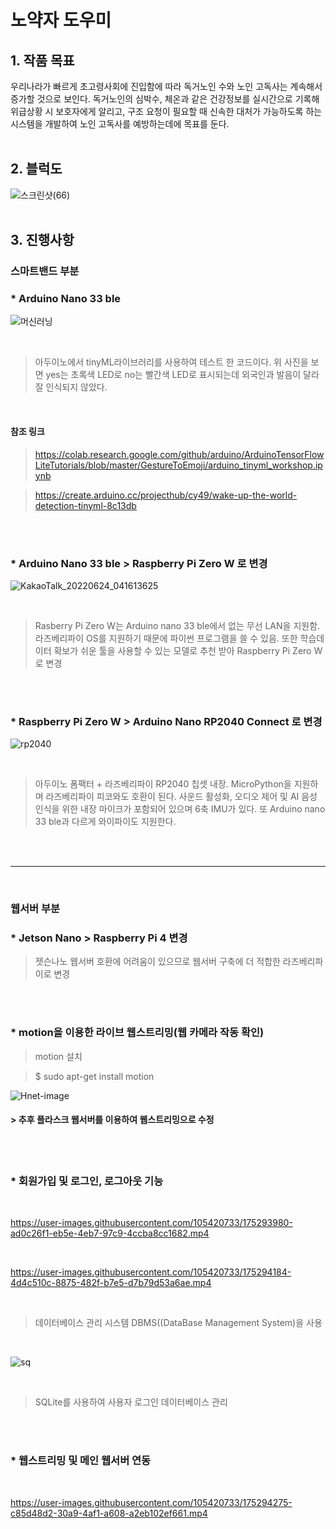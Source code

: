 # 노약자 도우미


## **1. 작품 목표**

우리나라가 빠르게 초고령사회에 진입함에 따라 독거노인 수와 노인 고독사는 계속해서 증가할 것으로 보인다. 독거노인의 심박수, 체온과 같은 건강정보를 실시간으로 기록해 위급상황 시 보호자에게 알리고, 구조 요청이 필요할 때 신속한 대처가 가능하도록 하는 시스템을 개발하여 노인 고독사를 예방하는데에 목표를 둔다. 
<br/><br/>
## **2. 블럭도**

![스크린샷(66)](https://user-images.githubusercontent.com/105420733/170254203-b201b56a-5249-462b-9ef7-e47de8cbcc74.png)
<br/><br/>

## **3. 진행사항**

### 스마트밴드 부분

### * Arduino Nano 33 ble 

![머신러닝](https://user-images.githubusercontent.com/105420733/175385373-204921c0-f23e-424a-9d9c-6e41899cc122.png)

<br/>

> 아두이노에서 tinyML라이브러리를 사용하여 테스트 한 코드이다. 위 사진을 보면 yes는 초록색 LED로 no는 빨간색 LED로 표시되는데 외국인과 발음이 달라 잘 인식되지 않았다.

<br/>

#### 참조 링크
> <https://colab.research.google.com/github/arduino/ArduinoTensorFlowLiteTutorials/blob/master/GestureToEmoji/arduino_tinyml_workshop.ipynb>


> <https://create.arduino.cc/projecthub/cy49/wake-up-the-world-detection-tinyml-8c13db>

<br/><br/>
### * Arduino Nano 33 ble > Raspberry Pi Zero W 로 변경

![KakaoTalk_20220624_041613625](https://user-images.githubusercontent.com/105420733/175391636-246ac736-98fb-47a2-9271-3a42889a2c05.png)

<br/>

>  Rasberry Pi Zero W는 Arduino nano 33 ble에서 없는 무선 LAN을 지원함. 라즈베리파이 OS를 지원하기 때문에 파이썬 프로그램을 쓸 수 있음. 또한 학습데이터 확보가 쉬운 툴을 사용할 수 있는 모델로 추천 받아 Raspberry Pi Zero W 로 변경

<br/><br/>
### * Raspberry Pi Zero W > Arduino Nano RP2040 Connect 로 변경

![rp2040](https://user-images.githubusercontent.com/105420733/175393287-e1f69dd6-d03e-48f2-9a88-9f643e2eaf0e.png)

<br/>

> 아두이노 폼팩터 + 라즈베리파이 RP2040 칩셋 내장. MicroPython을 지원하며 라즈베리파이 피코와도 호환이 된다. 사운드 활성화, 오디오 제어 및 AI 음성 인식을 위한 내장 마이크가 포함되어 있으며 6축 IMU가 있다. 또 Arduino nano 33 ble과 다르게 와이파이도 지원한다.


<br/><br/>

---------
<br/>


### 웹서버 부분

### * Jetson Nano > Raspberry Pi 4 변경

> 젯슨나노 웹서버 호환에 어려움이 있으므로 웹서버 구축에 더 적합한 라즈베리파이로 변경

<br/><br/>

### * motion을 이용한 라이브 웹스트리밍(웹 카메라 작동 확인)
 
 > motion 설치
  
 > $ sudo apt-get install motion


![Hnet-image](https://user-images.githubusercontent.com/105420733/170521420-48f7b16f-75a5-469e-91fe-d81626b120f0.gif)


#### > 추후 플라스크 웹서버를 이용하여 웹스트리밍으로 수정

<br/><br/>


### * 회원가입 및 로그인, 로그아웃 기능
<br/>

https://user-images.githubusercontent.com/105420733/175293980-ad0c26f1-eb5e-4eb7-97c9-4ccba8cc1682.mp4


<br/>

https://user-images.githubusercontent.com/105420733/175294184-4d4c510c-8875-482f-b7e5-d7b79d53a6ae.mp4


 <br/>
 
  > 데이터베이스 관리 시스템 DBMS((DataBase Management System)을 사용
 <br/>
  
  
  ![sq](https://user-images.githubusercontent.com/105420733/175082466-4d99816f-b047-4f11-8366-96bb19c89071.png)
  
  <br/>
  
  > SQLite를 사용하여 사용자 로그인 데이터베이스 관리
  
<br/><br/>
  
  
 ### * 웹스트리밍 및 메인 웹서버 연동
  
  <br/>

https://user-images.githubusercontent.com/105420733/175294275-c85d48d2-30a9-4af1-a608-a2eb102ef661.mp4


  
